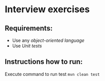 # Interview exercises

## Requirements:
- Use any *object-oriented language*
- Use *Unit tests* 

## Instructions how to run:
Execute command 
to run test ```mvn clean test```

![]()

![]()

![]()

![]()

